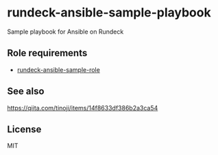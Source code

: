 # rundeck-ansible-sample-playbook
Sample playbook for Ansible on Rundeck

## Role requirements
- [rundeck-ansible-sample-role](https://github.com/tinoji/rundeck-ansible-sample-role)

## See also
https://qiita.com/tinoji/items/14f8633df386b2a3ca54

## License
MIT
